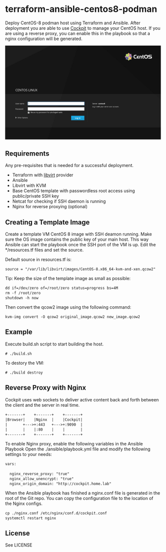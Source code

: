 
# terraform-ansible-centos8-podman

Deploy CentOS-8 podman host using Terraform and Ansible. After deployment
you are able to use [Cockpit](https://cockpit-project.org/) to manage your
CentOS host. If you are using a reverse proxy, you can enable this in the
playbook so that a nginx configuration will be generated.

![CentOS-Cockpit](/files/centos8-cockpit.png)

Requirements
------------

Any pre-requisites that is needed for a successful deployment.

 - Terraform with [libvirt](https://github.com/dmacvicar/terraform-provider-libvirt) provider
 - Ansible
 - Libvirt with KVM
 - Base CentOS template with passwordless root access using public/private SSH key
 - Netcat for checking if SSH daemon is running
 - Nginx for reverse proxying (optional)

Creating a Template Image
--------------------------

Create a template VM CentOS 8 image with SSH deamon running.
Make sure the OS image contains the public key of your main host.
This way Ansible can start the playbook once the SSH port of the VM is up.
Edit the */resources.tf files and set the source.

Default source in resources.tf is:

    source = "/var/lib/libvirt/images/CentOS-8.x86_64-kvm-and-xen.qcow2"

Tip: Keep the size of the template image as small as possible:

    dd if=/dev/zero of=/root/zero status=progress bs=4M
    rm -f /root/zero
    shutdown -h now

Then convert the qcow2 image using the following command:

    kvm-img convert -O qcow2 original_image.qcow2 new_image.qcow2


Example
-------

Execute build.sh script to start building the host.

    # ./build.sh 

To destory the VM:

    # ./build destroy
    
Reverse Proxy with Nginx
------------------------
Cockpit uses web sockets to deliver active content back and forth between 
the client and the server in real time. 

    +-------+    +-------+    +-------+
    |Browser|    |Nginx  |    |Cockpit|
    |       +--->+:443   +--->+:9090  |
    |       |    |:80    |    |       |
    +-------+    +-------+    +-------+

To enable Nginx proxy, enable the following variables in the Ansible Playbook
Open the ./ansible/playbook.yml file and modify the following settings to your
needs:

    vars:

      nginx_reverse_proxy: "true"
      nginx_allow_unencrypt: "true"
      nginx_origin_domain: "http://cockpit.home.lab"

When the Ansible playbook has finished a nginx.conf file is generated in the
root of the Git repo. You can copy the configuration file to the location
of the Nginx configs.

    cp ./nginx.conf /etc/nginx/conf.d/cockpit.conf
    systemctl restart nginx

License
-------

See LICENSE

